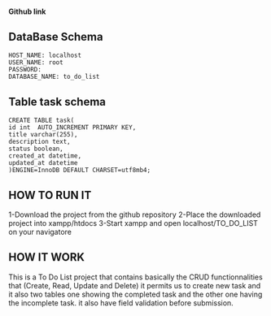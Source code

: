 #### Github link



## DataBase Schema
    HOST_NAME: localhost
    USER_NAME: root
    PASSWORD:
    DATABASE_NAME: to_do_list
    
## Table task schema
<!-- I have added the status field as boolean which give the  status if the task weather completed or not  -->
    CREATE TABLE task( 
    id int  AUTO_INCREMENT PRIMARY KEY,
    title varchar(255),
    description text,
    status boolean,
    created_at datetime,
    updated_at datetime
    )ENGINE=InnoDB DEFAULT CHARSET=utf8mb4;

## HOW TO RUN IT
1-Download the project from the github repository
2-Place the downloaded project into xampp/htdocs
3-Start xampp and open localhost/TO_DO_LIST on your navigatore 


## HOW IT WORK
This is a To Do List project that contains basically the CRUD functionnalities that (Create, Read, Update and Delete)
it permits us to create new task and it also two tables one showing the completed task and the other one having the incomplete task. it also have field validation before submission.
